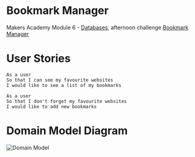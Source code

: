 # Bookmark Manager

Makers Academy Module 6 - [Databases](https://github.com/makersacademy/course/blob/master/apprenticeship_module_outlines.md#module-6-databases), afternoon challenge [Bookmark Manager](https://github.com/makersacademy/course/tree/master/bookmark_manager)

# User Stories
```
As a user
So that I can see my favourite websites
I would like to see a list of my bookmarks

As a user
So that I don't forget my favourite websites
I would like to add new bookmarks
```

# Domain Model Diagram
![Domain Model](https://github.com/sk52/bookmark-manager/blob/master/img/domain-model.jpg)
